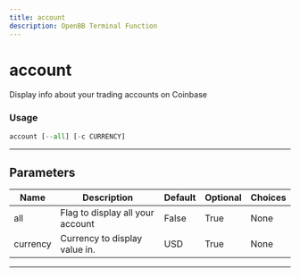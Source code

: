 ```yaml
---
title: account
description: OpenBB Terminal Function
---
```


# account

Display info about your trading accounts on Coinbase

### Usage

```python
account [--all] [-c CURRENCY]
```

---

## Parameters

| Name | Description | Default | Optional | Choices |
| ---- | ----------- | ------- | -------- | ------- |
| all | Flag to display all your account | False | True | None |
| currency | Currency to display value in. | USD | True | None |

---
